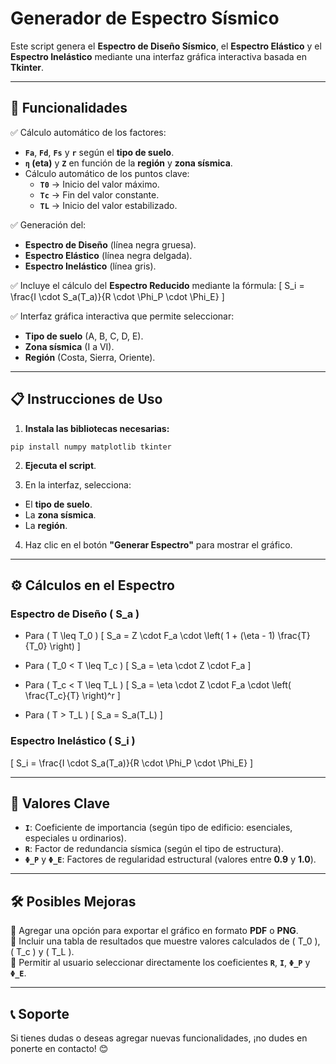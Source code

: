 # Generador de Espectro Sísmico

Este script genera el **Espectro de Diseño Sísmico**, el **Espectro Elástico** y el **Espectro Inelástico** mediante una interfaz gráfica interactiva basada en **Tkinter**.

---

## 🚀 Funcionalidades

✅ Cálculo automático de los factores:
- **`Fa`**, **`Fd`**, **`Fs`** y **`r`** según el **tipo de suelo**.
- **`η` (eta)** y **`Z`** en función de la **región** y **zona sísmica**.
- Cálculo automático de los puntos clave:
  - **`T0`** → Inicio del valor máximo.
  - **`Tc`** → Fin del valor constante.
  - **`TL`** → Inicio del valor estabilizado.

✅ Generación del:
- **Espectro de Diseño** (línea negra gruesa).
- **Espectro Elástico** (línea negra delgada).
- **Espectro Inelástico** (línea gris).

✅ Incluye el cálculo del **Espectro Reducido** mediante la fórmula:
\[
S_i = \frac{I \cdot S_a(T_a)}{R \cdot \Phi_P \cdot \Phi_E}
\]

✅ Interfaz gráfica interactiva que permite seleccionar:
- **Tipo de suelo** (A, B, C, D, E).
- **Zona sísmica** (I a VI).
- **Región** (Costa, Sierra, Oriente).

---

## 📋 Instrucciones de Uso

1. **Instala las bibliotecas necesarias:**
```
pip install numpy matplotlib tkinter
```

2. **Ejecuta el script**.

3. En la interfaz, selecciona:
- El **tipo de suelo**.
- La **zona sísmica**.
- La **región**.

4. Haz clic en el botón **"Generar Espectro"** para mostrar el gráfico.

---

## ⚙️ Cálculos en el Espectro

### **Espectro de Diseño \( S_a \)**
- Para \( T \leq T_0 \)
\[
S_a = Z \cdot F_a \cdot \left( 1 + (\eta - 1) \frac{T}{T_0} \right)
\]

- Para \( T_0 < T \leq T_c \)
\[
S_a = \eta \cdot Z \cdot F_a
\]

- Para \( T_c < T \leq T_L \)
\[
S_a = \eta \cdot Z \cdot F_a \cdot \left( \frac{T_c}{T} \right)^r
\]

- Para \( T > T_L \)
\[
S_a = S_a(T_L)
\]

### **Espectro Inelástico \( S_i \)**
\[
S_i = \frac{I \cdot S_a(T_a)}{R \cdot \Phi_P \cdot \Phi_E}
\]

---

## 📌 Valores Clave

- **`I`**: Coeficiente de importancia (según tipo de edificio: esenciales, especiales u ordinarios).
- **`R`**: Factor de redundancia sísmica (según el tipo de estructura).
- **`Φ_P`** y **`Φ_E`**: Factores de regularidad estructural (valores entre **0.9** y **1.0**).

---

## 🛠️ Posibles Mejoras

🔹 Agregar una opción para exportar el gráfico en formato **PDF** o **PNG**.  
🔹 Incluir una tabla de resultados que muestre valores calculados de \( T_0 \), \( T_c \) y \( T_L \).  
🔹 Permitir al usuario seleccionar directamente los coeficientes **`R`**, **`I`**, **`Φ_P`** y **`Φ_E`**.  

---

## 📞 Soporte
Si tienes dudas o deseas agregar nuevas funcionalidades, ¡no dudes en ponerte en contacto! 😊
